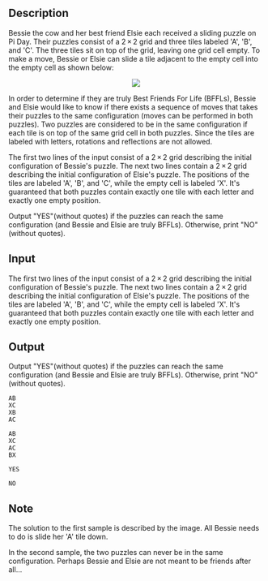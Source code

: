 ## Description

<div><p>Bessie the cow and her best friend Elsie each received a sliding puzzle on Pi Day. Their puzzles consist of a <span class="tex-span">2 × 2</span> grid and three tiles labeled '<span class="tex-font-style-tt">A</span>', '<span class="tex-font-style-tt">B</span>', and '<span class="tex-font-style-tt">C</span>'. The three tiles sit on top of the grid, leaving one grid cell empty. To make a move, Bessie or Elsie can slide a tile adjacent to the empty cell into the empty cell as shown below:</p><center> <img class="tex-graphics" src="file://uMLsSg3a.png" style="max-width: 100.0%;max-height: 100.0%;"> </center><p>In order to determine if they are truly Best Friends For Life (BFFLs), Bessie and Elsie would like to know if there exists a sequence of moves that takes their puzzles to the same configuration (moves can be performed in both puzzles). Two puzzles are considered to be in the same configuration if each tile is on top of the same grid cell in both puzzles. Since the tiles are labeled with letters, rotations and reflections are not allowed.</p></div><div class="input-specification"><p>The first two lines of the input consist of a <span class="tex-span">2 × 2</span> grid describing the initial configuration of Bessie's puzzle. The next two lines contain a <span class="tex-span">2 × 2</span> grid describing the initial configuration of Elsie's puzzle. The positions of the tiles are labeled '<span class="tex-font-style-tt">A</span>', '<span class="tex-font-style-tt">B</span>', and '<span class="tex-font-style-tt">C</span>', while the empty cell is labeled '<span class="tex-font-style-tt">X</span>'. It's guaranteed that both puzzles contain exactly one tile with each letter and exactly one empty position.</p></div><div class="output-specification"><p>Output "<span class="tex-font-style-tt">YES</span>"(without quotes) if the puzzles can reach the same configuration (and Bessie and Elsie are truly BFFLs). Otherwise, print "<span class="tex-font-style-tt">NO</span>" (without quotes).</p></div>

## Input

<p>The first two lines of the input consist of a <span class="tex-span">2 × 2</span> grid describing the initial configuration of Bessie's puzzle. The next two lines contain a <span class="tex-span">2 × 2</span> grid describing the initial configuration of Elsie's puzzle. The positions of the tiles are labeled '<span class="tex-font-style-tt">A</span>', '<span class="tex-font-style-tt">B</span>', and '<span class="tex-font-style-tt">C</span>', while the empty cell is labeled '<span class="tex-font-style-tt">X</span>'. It's guaranteed that both puzzles contain exactly one tile with each letter and exactly one empty position.</p>

## Output

<p>Output "<span class="tex-font-style-tt">YES</span>"(without quotes) if the puzzles can reach the same configuration (and Bessie and Elsie are truly BFFLs). Otherwise, print "<span class="tex-font-style-tt">NO</span>" (without quotes).</p>





```input1
AB
XC
XB
AC

```




```input2
AB
XC
AC
BX

```




```output1
YES

```




```output2
NO

```



## Note

<p>The solution to the first sample is described by the image. All Bessie needs to do is slide her '<span class="tex-font-style-tt">A</span>' tile down.</p><p>In the second sample, the two puzzles can never be in the same configuration. Perhaps Bessie and Elsie are not meant to be friends after all...</p>
